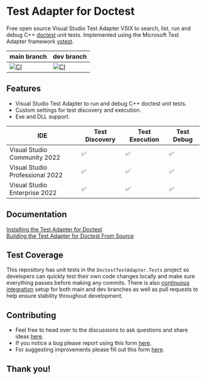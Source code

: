 # Test Adapter for Doctest
Free open source Visual Studio Test Adapter VSIX to search, list, run and debug C++ [doctest](https://github.com/doctest/doctest) unit tests. Implemented using the Microsoft Test Adapter framework [vstest](https://github.com/microsoft/vstest).  

| main branch | dev branch |
|--|--|
| [![CI](https://github.com/comfyjase/DoctestTestAdapter/actions/workflows/ci.yml/badge.svg?branch=main)](https://github.com/comfyjase/DoctestTestAdapter/actions/workflows/ci.yml) | [![CI](https://github.com/comfyjase/DoctestTestAdapter/actions/workflows/ci.yml/badge.svg?branch=dev)](https://github.com/comfyjase/DoctestTestAdapter/actions/workflows/ci.yml) |  

## Features
* Visual Studio Test Adapter to run and debug C++ doctest unit tests.
* Custom settings for test discovery and execution.
* Exe and DLL support.  

| IDE | Test Discovery | Test Execution | Test Debug |
|---|---|---|---|
| Visual Studio Community 2022 | ✅ | ✅ | ✅ |
| Visual Studio Professional 2022 | ✅ | ✅ | ✅ |
| Visual Studio Enterprise 2022 | ✅ | ✅ | ✅ |  

## Documentation
[Installing the Test Adapter for Doctest](Assets/Documentation/Installing.md)  
[Building the Test Adapter for Doctest From Source](Assets/Documentation/Building.md)

## Test Coverage
This repository has unit tests in the `DoctestTestAdapter.Tests` project so developers can quickly test their own code changes locally and make sure everything passes before making any commits.
There is also [continuous integration](https://github.com/comfyjase/DoctestTestAdapter/actions/workflows/ci.yml) setup for both main and dev branches as well as pull requests to help ensure stability throughout development.  

## Contributing
* Feel free to head over to the discussions to ask questions and share ideas [here](https://github.com/comfyjase/DoctestTestAdapter/discussions).
* If you notice a bug please report using this form [here](https://github.com/comfyjase/DoctestTestAdapter/issues/new?template=bug_report.yml).
* For suggesting improvements please fill out this form [here](https://github.com/comfyjase/DoctestTestAdapter/issues/new?template=feature_proposal.yml).  

## Thank you!
